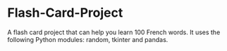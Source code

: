 # Flash-Card-Project
A flash card project that can help you learn 100 French words.
It uses the following Python modules: random, tkinter and pandas.
